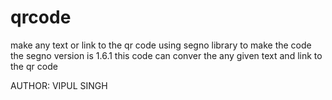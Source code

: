 # qrcode
make any text or link to the qr code 
using segno library to make the code 
the segno version is 1.6.1
this code can conver the any given text and link to the qr code

AUTHOR: VIPUL SINGH